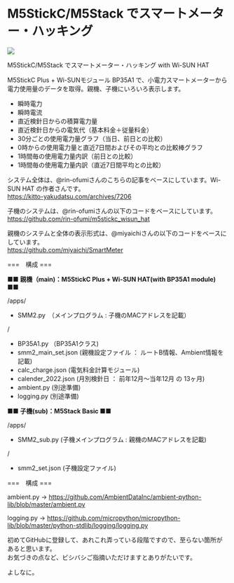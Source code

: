# M5StickC/M5Stack でスマートメーター・ハッキング

![](https://user-images.githubusercontent.com/104808539/166867477-ab20fcc8-4fde-4fc2-acc3-3494b3b07c65.jpg)

M5StickC/M5Stack でスマートメーター・ハッキング with Wi-SUN HAT

M5StickC Plus + Wi-SUNモジュール BP35A1 で、小電力スマートメーターから電力使用量のデータを取得。親機、子機にいろいろ表示します。<br>

- 瞬時電力
- 瞬時電流
- 直近検針日からの積算電力量
- 直近検針日からの電気代（基本料金＋従量料金）
- 30分ごとの使用電力量グラフ（当日、前日との比較）
- 0時からの使用電力量と直近7日間およびその平均との比較棒グラフ
- 1時間毎の使用電力量内訳（前日との比較）
- 1時間毎の使用電力量内訳（直近7日間平均との比較）

システム全体は、@rin-ofumiさんのこちらの記事をベースにしています。Wi-SUN HAT の作者さんです。<br>
https://kitto-yakudatsu.com/archives/7206

子機のシステムは、@rin-ofumiさんの以下のコードをベースにしています。</br>
https://github.com/rin-ofumi/m5stickc_wisun_hat

親機のシステムと全体の表示形式は、@miyaichiさんの以下のコードをベースにしています。</br>
https://github.com/miyaichi/SmartMeter

===　構成 ===

**■■ 親機（main)：M5StickC Plus + Wi-SUN HAT(with BP35A1 module) ■■**

/apps/

- SMM2.py　（メインプログラム : 子機のMACアドレスを記載）

/

- BP35A1.py （BP35A1クラス)
- smm2_main_set.json (親機設定ファイル ： ルートB情報、Ambient情報を記載)
- calc_charge.json (電気料金計算モジュール)
- calender_2022.json (月別検針日 ： 前年12月〜当年12月 の 13ヶ月)
- ambient.py (別途準備)
- logging.py (別途準備)

**■■ 子機(sub)：M5Stack Basic ■■**

/apps/

- SMM2_sub.py (子機メインプログラム : 親機のMACアドレスを記載)

/

- smm2_set.json (子機設定ファイル)

===　構成 ===

ambient.py -> 
https://github.com/AmbientDataInc/ambient-python-lib/blob/master/ambient.py

logging.py -> 
https://github.com/micropython/micropython-lib/blob/master/python-stdlib/logging/logging.py

初めてGitHubに登録して、あれこれ弄っている段階ですので、至らない箇所があると思います。</br>
お気づきの点など、ビシバシご指摘いただけますとありがたいです。</br>

よしなに。
